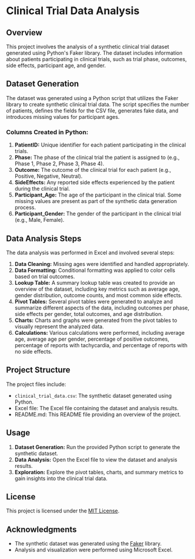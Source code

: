 # Clinical Trial Data Analysis

## Overview
This project involves the analysis of a synthetic clinical trial dataset generated using Python's Faker library. The dataset includes information about patients participating in clinical trials, such as trial phase, outcomes, side effects, participant age, and gender.

## Dataset Generation
The dataset was generated using a Python script that utilizes the Faker library to create synthetic clinical trial data. The script specifies the number of patients, defines the fields for the CSV file, generates fake data, and introduces missing values for participant ages.

### Columns Created in Python:
1. **PatientID:** Unique identifier for each patient participating in the clinical trials.
2. **Phase:** The phase of the clinical trial the patient is assigned to (e.g., Phase 1, Phase 2, Phase 3, Phase 4).
3. **Outcome:** The outcome of the clinical trial for each patient (e.g., Positive, Negative, Neutral).
4. **SideEffects:** Any reported side effects experienced by the patient during the clinical trial.
5. **Participant_Age:** The age of the participant in the clinical trial. Some missing values are present as part of the synthetic data generation process.
6. **Participant_Gender:** The gender of the participant in the clinical trial (e.g., Male, Female).

## Data Analysis Steps
The data analysis was performed in Excel and involved several steps:

1. **Data Cleaning:** Missing ages were identified and handled appropriately.
2. **Data Formatting:** Conditional formatting was applied to color cells based on trial outcomes.
3. **Lookup Table:** A summary lookup table was created to provide an overview of the dataset, including key metrics such as average age, gender distribution, outcome counts, and most common side effects.
4. **Pivot Tables:** Several pivot tables were generated to analyze and summarize different aspects of the data, including outcomes per phase, side effects per gender, total outcomes, and age distribution.
5. **Charts:** Charts and graphs were generated from the pivot tables to visually represent the analyzed data.
6. **Calculations:** Various calculations were performed, including average age, average age per gender, percentage of positive outcomes, percentage of reports with tachycardia, and percentage of reports with no side effects.

## Project Structure
The project files include:
- `clinical_trial_data.csv`: The synthetic dataset generated using Python.
- Excel file: The Excel file containing the dataset and analysis results.
- README.md: This README file providing an overview of the project.

## Usage
1. **Dataset Generation:** Run the provided Python script to generate the synthetic dataset.
2. **Data Analysis:** Open the Excel file to view the dataset and analysis results.
3. **Exploration:** Explore the pivot tables, charts, and summary metrics to gain insights into the clinical trial data.

## License
This project is licensed under the [MIT License](https://www.mit.edu/~amini/LICENSE.md).

## Acknowledgments
- The synthetic dataset was generated using the [Faker](https://faker.readthedocs.io/en/master/) library.
- Analysis and visualization were performed using Microsoft Excel.
